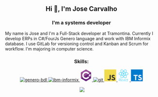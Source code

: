 <h2 align="center">Hi 👋, I'm Jose Carvalho</h2>
<h3 align="center">I'm a systems developer</h3>

<p>My name is Jose and I'm a Full-Stack developer at Tramontina. Currently I develop ERPs in C#/FourJs Genero language and work with IBM Informix database. I use GitLab for versioning control and Kanban and Scrum for workflow. I'm majoring in computer science.</p>

<div align="center">
  <h3 >Skills:</h3>
  <p> 
    <a href="https://4js.com" target="_blank" rel="noreferrer"> <img src="https://avatars.githubusercontent.com/u/15048951?s=200&amp;v=4" alt="genero-bdl" width="40" height="40"> </a>
    <a href="https://www.ibm.com/products/informix" target="_blank" rel="noreferrer"> <img src="https://camo.githubusercontent.com/a85eea97365c76656e90ef3a4fc31c3864861b766a4ef418b4e4f04d412f77ba/68747470733a2f2f75706c6f61642e77696b696d656469612e6f72672f77696b6970656469612f636f6d6d6f6e732f7468756d622f352f35312f49424d5f6c6f676f2e7376672f31323070782d49424d5f6c6f676f2e7376672e706e67" alt="ibm-informix" width="40" height="40"> </a>
    <a href="https://www.w3schools.com/cs/" target="_blank" rel="noreferrer"> <img src="https://raw.githubusercontent.com/devicons/devicon/master/icons/csharp/csharp-original.svg" alt="csharp" width="40" height="40"/> </a> 
    <a href="https://git-scm.com/" target="_blank" rel="noreferrer"> <img src="https://www.vectorlogo.zone/logos/git-scm/git-scm-icon.svg" alt="git" width="40" height="40"/> </a> 
    <a href="https://developer.mozilla.org/en-US/docs/Web/JavaScript" target="_blank" rel="noreferrer"> <img src="https://raw.githubusercontent.com/devicons/devicon/master/icons/javascript/javascript-original.svg" alt="javascript" width="40" height="40"/> </a> 
    <a href="https://reactjs.org/" target="_blank" rel="noreferrer"> <img src="https://raw.githubusercontent.com/devicons/devicon/master/icons/react/react-original-wordmark.svg" alt="react" width="40" height="40"/> </a> 
    <a href="https://www.typescriptlang.org/" target="_blank" rel="noreferrer"> <img src="https://raw.githubusercontent.com/devicons/devicon/master/icons/typescript/typescript-original.svg" alt="typescript" width="40" height="40"/> </a> 
  </p>
  <p>&nbsp;<img align="center" src="https://github-readme-stats.vercel.app/api/top-langs/?username=josevcarvalho&layout=compact&hide_border=true&title_color=2E7DED&text_color=c9d1d9&bg_color=0d1117" /></p>
</div>
